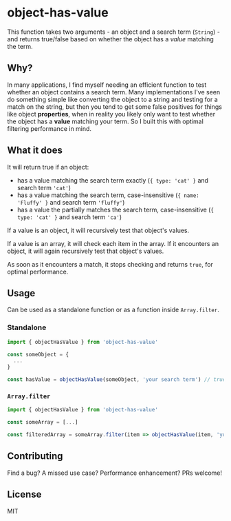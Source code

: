 # object-has-value

This function takes two arguments - an object and a search term (`String`) - and returns true/false based on whether the object has a *value* matching the term.

## Why?

In many applications, I find myself needing an efficient function to test whether an object contains a search term. Many implementations I've seen do something simple like converting the object to a string and testing for a match on the string, but then you tend to get some false positives for things like object **properties**, when in reality you likely only want to test whether the object has a **value** matching your term. So I built this with optimal filtering performance in mind.

## What it does

It will return true if an object:

- has a value matching the search term exactly (`{ type: 'cat' }` and search term `'cat'`)
- has a value matching the search term, case-insensitive (`{ name: 'Fluffy' }` and search term `'fluffy'`)
- has a value the partially matches the search term, case-insensitive (`{ type: 'cat' }` and search term `'ca'`)

If a value is an object, it will recursively test that object's values.

If a value is an array, it will check each item in the array. If it encounters an object, it will again recursively test that object's values.

As soon as it encounters a match, it stops checking and returns `true`, for optimal performance.

## Usage

Can be used as a standalone function or as a function inside `Array.filter`.

### Standalone

```js
import { objectHasValue } from 'object-has-value'

const someObject = {
  ...
}

const hasValue = objectHasValue(someObject, 'your search term') // true/false
```

### `Array.filter`

```js
import { objectHasValue } from 'object-has-value'

const someArray = [...]

const filteredArray = someArray.filter(item => objectHasValue(item, 'your search term')) // array of objects matching search term
```

## Contributing

Find a bug? A missed use case? Performance enhancement? PRs welcome!

## License

MIT
